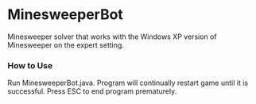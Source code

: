 # MinesweeperBot
Minesweeper solver that works with the Windows XP version of Minesweeper on the expert setting.
### How to Use
Run MinesweeperBot.java. Program will continually restart game until it is successful. Press ESC to end program prematurely.
